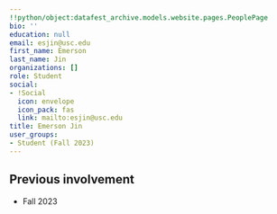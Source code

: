 ```yaml
---
!!python/object:datafest_archive.models.website.pages.PeoplePage
bio: ''
education: null
email: esjin@usc.edu
first_name: Emerson
last_name: Jin
organizations: []
role: Student
social:
- !Social
  icon: envelope
  icon_pack: fas
  link: mailto:esjin@usc.edu
title: Emerson Jin
user_groups:
- Student (Fall 2023)
---
```



## Previous involvement

* Fall 2023

